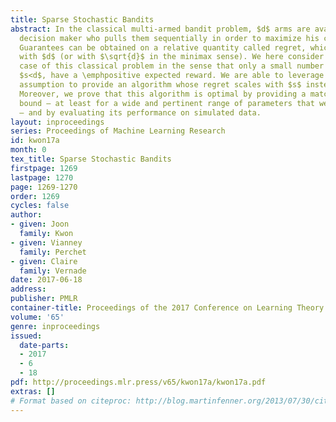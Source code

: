 ```yaml
---
title: Sparse Stochastic Bandits
abstract: In the classical multi-armed bandit problem, $d$ arms are available to the
  decision maker who pulls them sequentially in order to maximize his cumulative reward.
  Guarantees can be obtained on a relative quantity called regret, which scales linearly
  with $d$ (or with $\sqrt{d}$ in the minimax sense). We here consider the \emphsparse
  case of this classical problem in the sense that only a small number of arms, namely
  $s<d$, have a \emphpositive expected reward. We are able to leverage this additional
  assumption to provide an algorithm whose regret scales with $s$ instead of $d$.
  Moreover, we prove that this algorithm is optimal by providing a matching lower
  bound – at least for a wide and pertinent range of parameters that we determine
  – and by evaluating its performance on simulated data.
layout: inproceedings
series: Proceedings of Machine Learning Research
id: kwon17a
month: 0
tex_title: Sparse Stochastic Bandits
firstpage: 1269
lastpage: 1270
page: 1269-1270
order: 1269
cycles: false
author:
- given: Joon
  family: Kwon
- given: Vianney
  family: Perchet
- given: Claire
  family: Vernade
date: 2017-06-18
address: 
publisher: PMLR
container-title: Proceedings of the 2017 Conference on Learning Theory
volume: '65'
genre: inproceedings
issued:
  date-parts:
  - 2017
  - 6
  - 18
pdf: http://proceedings.mlr.press/v65/kwon17a/kwon17a.pdf
extras: []
# Format based on citeproc: http://blog.martinfenner.org/2013/07/30/citeproc-yaml-for-bibliographies/
---
```

